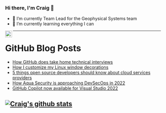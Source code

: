 ### Hi there, I'm Craig 👋

<!--
**CraigTeelFugro/CraigTeelFugro** is a ✨ _special_ ✨ repository because its `README.md` (this file) appears on your GitHub profile.

Here are some ideas to get you started:
-->

- 🔭 I’m currently Team Lead for the Geophysical Systems team
- 🌱 I’m currently learning everything I can

[<img align="left" alt="Craig Teel | LinkedIn" width="22px" src="https://cdn.jsdelivr.net/npm/simple-icons@v3/icons/linkedin.svg" />][linkedin]

---

# GitHub Blog Posts

<!-- BLOG-POST-LIST:START -->
- [How GitHub does take home technical interviews](https://github.blog/2022-03-31-how-github-does-take-home-technical-interviews/)
- [How I customize my Linux window decorations](https://opensource.com/article/22/3/customize-linux-window-decorations)
- [5 things open source developers should know about cloud services providers](https://opensource.com/article/22/3/cloud-services-providers)
- [How Aqua Security is approaching DevSecOps in 2022](https://opensource.com/article/22/3/aqua-security-devsecops)
- [GitHub Copilot now available for Visual Studio 2022](https://github.blog/2022-03-29-github-copilot-now-available-for-visual-studio-2022/)
<!-- BLOG-POST-LIST:END -->

## [![Craig's github stats](https://github-readme-stats.vercel.app/api?username=craigteelfugro)](https://github.com/anuraghazra/github-readme-stats)


[linkedin]: https://linkedin.com/in/craig-teel-b8786771

